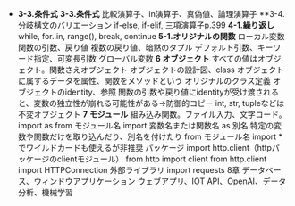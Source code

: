 * **3-3.条件式**
**3-3.条件式**
比較演算子、in演算子、真偽値、論理演算子
**3-4.分岐構文のバリエーション
if-else, if-elif, 三項演算子p.399
**4-1.繰り返し**
while, for..in, range(), break, continue
**5-1.オリジナルの関数**
ローカル変数
関数の引数、戻り値
複数の戻り値、暗黙のタプル
デフォルト引数、キーワード指定、可変長引数
グローバル変数
**6 オブジェクト**
すべての値はオブジェクト。関数さえオブジェクト
オブジェクトの設計図、class
オブジェクトに属するデータを属性、関数をメソッドという
オリジナルのクラス定義
オブジェクトのidentity、参照
関数の引数や戻り値にidentityが受け渡されると、変数の独立性が崩れる可能性がある→防御的コピー
int, str, tupleなどは不変オブジェクト
**7 モジュール**
組み込み関数。ファイル入力、文字コード。
import as
from モジュール名 import 変数名または関数名 as 別名
特定の変数や関数だけを取り込んだり、別名を付けたり
from モジュール名 import * でワイルドカードも使えるが非推奨
パッケージ
import http.client（httpパッケージのclientモジュール）
from http import client
from http.client import HTTPConnection
外部ライブラリ import requests
8章
データベース、ウィンドウアプリケーション
ウェブアプリ、IOT
API、OpenAI、データ分析、機械学習